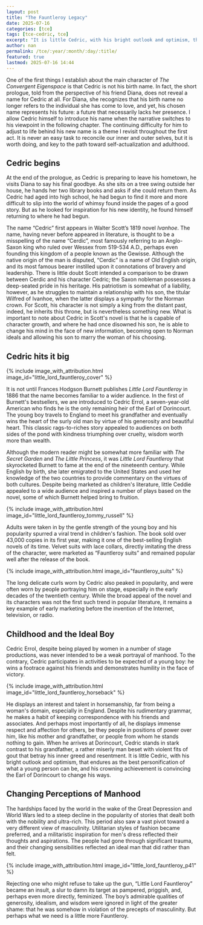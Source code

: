 ```yaml
---
layout: post
title: "The Fauntleroy Legacy"
date: 2025-07-16
categories: [tce]
tags: [tce-cedric, tce]
excerpt: "It is little Cedric, with his bright outlook and optimism, that endures as the best personification of what a young person can be, and his crowning achievement is convincing the Earl of Dorincourt to change his ways."
author: nan
permalink: /tce/:year/:month/:day/:title/
featured: true
lastmod: 2025-07-16 14:44
---
```


One of the first things I establish about the main character of *The Convergent Eigenspace* is that Cedric is not his birth name. In fact, the short prologue, told from the perspective of his friend Diana, does not reveal a name for Cedric at all. For Diana, she recognizes that his birth name no longer refers to the individual she has come to love, and yet, his chosen name represents his future: a future that necessarily lacks her presence. I allow Cedric himself to introduce his name when the narrative switches to his viewpoint in the following chapter. The continuing difficulty for him to adjust to life behind his new name is a theme I revisit throughout the first act. It is never an easy task to reconcile our inner and outer selves, but it is worth doing, and key to the path toward self-actualization and adulthood.

## Cedric begins

At the end of the prologue, as Cedric is preparing to leave his hometown, he visits Diana to say his final goodbye. As she sits on a tree swing outside her house, he hands her two library books and asks if she could return them. As Cedric had aged into high school, he had begun to find it more and more difficult to slip into the world of whimsy found inside the pages of a good story. But as he looked for inspiration for his new identity, he found himself returning to where he had begun.

The name “Cedric” first appears in Walter Scott’s 1819 novel *Ivanhoe*. The name, having never before appeared in literature, is thought to be a misspelling of the name “Cerdic”, most famously referring to an Anglo-Saxon king who ruled over Wessex from 519-534 A.D., perhaps even founding this kingdom of a people known as the Gewisse. Although the native origin of the man is disputed, “Cerdic” is a name of Old English origin, and its most famous bearer instilled upon it connotations of bravery and leadership. There is little doubt Scott intended a comparison to be drawn between Cerdic and his character Cedric; the Saxon nobleman possesses a deep-seated pride in his heritage. His patriotism is somewhat of a liability, however, as he struggles to maintain a relationship with his son, the titular Wilfred of Ivanhoe, when the latter displays a sympathy for the Norman crown. For Scott, his character is not simply a king from the distant past, indeed, he inherits this throne, but is nevertheless something new. What is important to note about Cedric in Scott's novel is that he is capable of character growth, and where he had once disowned his son, he is able to change his mind in the face of new information, becoming open to Norman ideals and allowing his son to marry the woman of his choosing.

## Cedric hits it big

{% include image_with_attribution.html image_id="little_lord_fauntleroy_cover" %}

It is not until Frances Hodgson Burnett publishes *Little Lord Fauntleroy* in 1886 that the name becomes familiar to a wider audience. In the first of Burnett's bestsellers, we are introduced to Cedric Errol, a seven-year-old American who finds he is the only remaining heir of the Earl of Dorincourt. The young boy travels to England to meet his grandfather and eventually wins the heart of the surly old man by virtue of his generosity and beautiful heart. This classic rags-to-riches story appealed to audiences on both sides of the pond with kindness triumphing over cruelty, wisdom worth more than wealth. 

Although the modern reader might be somewhat more familiar with *The Secret Garden* and *The Little Princess*, it was *Little Lord Fauntleroy* that skyrocketed Burnett to fame at the end of the nineteenth century. While English by birth, she later emigrated to the United States and used her knowledge of the two countries to provide commentary on the virtues of both cultures. Despite being marketed as children's literature, little Ceddie appealed to a wide audience and inspired a number of plays based on the novel, some of which Burnett helped bring to fruition.

{% include image_with_attribution.html image_id="little_lord_fauntleroy_tommy_russell" %}

Adults were taken in by the gentle strength of the young boy and his popularity spurred a viral trend in children's fashion. The book sold over 43,000 copies in its first year, making it one of the best-selling English novels of its time. Velvet suits with lace collars, directly imitating the dress of the character, were marketed as “Fauntleroy suits” and remained popular well after the release of the book. 

{% include image_with_attribution.html image_id="fauntleroy_suits" %}

The long delicate curls worn by Cedric also peaked in popularity, and were often worn by people portraying him on stage, especially in the early decades of the twentieth century. While the broad appeal of the novel and its characters was not the first such trend in popular literature, it remains a key example of early marketing before the invention of the Internet, television, or radio.

## Childhood and the Ideal Boy

Cedric Errol, despite being played by women in a number of stage productions, was never intended to be a weak portrayal of manhood. To the contrary, Cedric participates in activities to be expected of a young boy: he wins a footrace against his friends and demonstrates humility in the face of victory. 

{% include image_with_attribution.html image_id="little_lord_fauntleroy_horseback" %}

He displays an interest and talent in horsemanship, far from being a woman's domain, especially in England. Despite his rudimentary grammar, he makes a habit of keeping correspondence with his friends and associates. And perhaps most importantly of all, he displays immense respect and affection for others, be they people in positions of power over him, like his mother and grandfather, or people from whom he stands nothing to gain. When he arrives at Dorincourt, Cedric stands in stark contrast to his grandfather, a rather miserly man beset with violent fits of gout that betray his inner greed and resentment. It is little Cedric, with his bright outlook and optimism, that endures as the best personification of what a young person can be, and his crowning achievement is convincing the Earl of Dorincourt to change his ways.

## Changing Perceptions of Manhood

The hardships faced by the world in the wake of the Great Depression and World Wars led to a steep decline in the popularity of stories that dealt both with the nobility and ultra-rich. This period also saw a vast pivot toward a very different view of masculinity. Utilitarian styles of fashion became preferred, and a militaristic inspiration for men's dress reflected their thoughts and aspirations. The people had gone through significant trauma, and their changing sensibilities reflected an ideal man that did rather than felt. 

{% include image_with_attribution.html image_id="little_lord_fauntleroy_p41" %}

Rejecting one who might refuse to take up the gun, “Little Lord Fauntleroy” became an insult, a slur to damn its target as pampered, priggish, and, perhaps even more directly, feminized. The boy’s admirable qualities of generosity, idealism, and wisdom were ignored in light of the greater shame: that he was somehow in violation of the precepts of masculinity. But perhaps what we need is a little more Fauntleroy.

